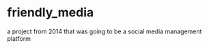 friendly_media
==============
a project from 2014 that was going to be a social media management platform

